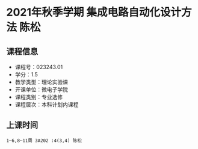 # 2021年秋季学期 集成电路自动化设计方法 陈松






## 课程信息

- 课程号：023243.01
- 学分：1.5
- 教学类型：理论实验课
- 开课单位：微电子学院
- 课程类别：专业选修
- 课程层次：本科计划内课程

## 上课时间

```
1~6,8~11周 3A202 :4(3,4) 陈松
```


